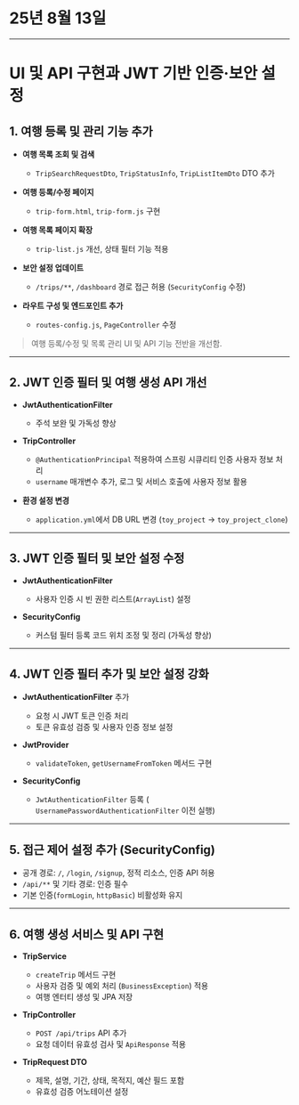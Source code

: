 # 25년 8월 13일


---

# UI 및 API 구현과 JWT 기반 인증·보안 설정


## 1. 여행 등록 및 관리 기능 추가

* **여행 목록 조회 및 검색**

  * `TripSearchRequestDto`, `TripStatusInfo`, `TripListItemDto` DTO 추가
* **여행 등록/수정 페이지**

  * `trip-form.html`, `trip-form.js` 구현
* **여행 목록 페이지 확장**

  * `trip-list.js` 개선, 상태 필터 기능 적용
* **보안 설정 업데이트**

  * `/trips/**`, `/dashboard` 경로 접근 허용 (`SecurityConfig` 수정)
* **라우트 구성 및 엔드포인트 추가**

  * `routes-config.js`, `PageController` 수정

> 여행 등록/수정 및 목록 관리 UI 및 API 기능 전반을 개선함.

---

## 2. JWT 인증 필터 및 여행 생성 API 개선

* **JwtAuthenticationFilter**

  * 주석 보완 및 가독성 향상
* **TripController**

  * `@AuthenticationPrincipal` 적용하여 스프링 시큐리티 인증 사용자 정보 처리
  * `username` 매개변수 추가, 로그 및 서비스 호출에 사용자 정보 활용
* **환경 설정 변경**

  * `application.yml`에서 DB URL 변경 (`toy_project` → `toy_project_clone`)

---

## 3. JWT 인증 필터 및 보안 설정 수정

* **JwtAuthenticationFilter**

  * 사용자 인증 시 빈 권한 리스트(`ArrayList`) 설정
* **SecurityConfig**

  * 커스텀 필터 등록 코드 위치 조정 및 정리 (가독성 향상)

---

## 4. JWT 인증 필터 추가 및 보안 설정 강화

* **JwtAuthenticationFilter** 추가

  * 요청 시 JWT 토큰 인증 처리
  * 토큰 유효성 검증 및 사용자 인증 정보 설정
* **JwtProvider**

  * `validateToken`, `getUsernameFromToken` 메서드 구현
* **SecurityConfig**

  * `JwtAuthenticationFilter` 등록 ( `UsernamePasswordAuthenticationFilter` 이전 실행)

---

## 5. 접근 제어 설정 추가 (SecurityConfig)

* 공개 경로: `/`, `/login`, `/signup`, 정적 리소스, 인증 API 허용
* `/api/**` 및 기타 경로: 인증 필수
* 기본 인증(`formLogin`, `httpBasic`) 비활성화 유지

---

## 6. 여행 생성 서비스 및 API 구현

* **TripService**

  * `createTrip` 메서드 구현
  * 사용자 검증 및 예외 처리 (`BusinessException`) 적용
  * 여행 엔터티 생성 및 JPA 저장
* **TripController**

  * `POST /api/trips` API 추가
  * 요청 데이터 유효성 검사 및 `ApiResponse` 적용
* **TripRequest DTO**

  * 제목, 설명, 기간, 상태, 목적지, 예산 필드 포함
  * 유효성 검증 어노테이션 설정
